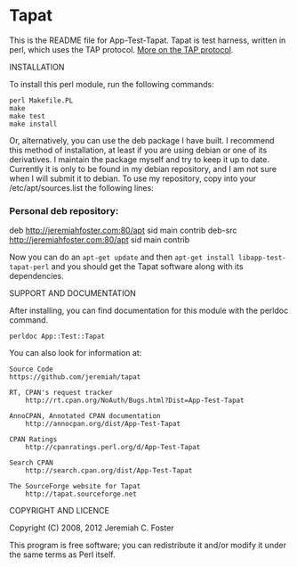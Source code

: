 # Tapat
 
This is the README file for App-Test-Tapat. Tapat is test harness,
written in perl, which uses the TAP protocol. [More on the TAP
protocol](http://testanything.org/wiki/index.php/Main_Page).
 
INSTALLATION

To install this perl module, run the following commands:
 
    perl Makefile.PL
    make
    make test
    make install
 
Or, alternatively, you can use the deb package I have built. I
recommend this method of installation, at least if you are using
debian or one of its derivatives. I maintain the package myself and
try to keep it up to date. Currently it is only to be found in my
debian repository, and I am not sure when I will submit it to
debian. To use my repository, copy into your /etc/apt/sources.list the
following lines:
 
### Personal deb repository:
 deb http://jeremiahfoster.com:80/apt sid main contrib 
 deb-src http://jeremiahfoster.com:80/apt sid main contrib 

Now you can do an `apt-get update` and then `apt-get install
libapp-test-tapat-perl` and you should get the Tapat software along
with its dependencies.
 
SUPPORT AND DOCUMENTATION
 
After installing, you can find documentation for this module with the
perldoc command.
 
    perldoc App::Test::Tapat
 
You can also look for information at:

    Source Code
	https://github.com/jeremiah/tapat
 
    RT, CPAN's request tracker
        http://rt.cpan.org/NoAuth/Bugs.html?Dist=App-Test-Tapat
 
    AnnoCPAN, Annotated CPAN documentation
        http://annocpan.org/dist/App-Test-Tapat
 
    CPAN Ratings
        http://cpanratings.perl.org/d/App-Test-Tapat
 
    Search CPAN
        http://search.cpan.org/dist/App-Test-Tapat

    The SourceForge website for Tapat
        http://tapat.sourceforge.net
 
 
COPYRIGHT AND LICENCE
 
Copyright (C) 2008, 2012 Jeremiah C. Foster
 
This program is free software; you can redistribute it and/or modify it
under the same terms as Perl itself.
